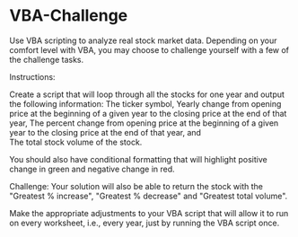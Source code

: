 # VBA-Challenge

Use VBA scripting to analyze real stock market data. Depending on your comfort level with VBA, you may choose to 
challenge yourself with a few of the challenge tasks.

Instructions:

Create a script that will loop through all the stocks for one year and output the following information: 
The ticker symbol, 
Yearly change from opening price at the beginning of a given year to the closing price at the end of that year, 
The percent change from opening price at the beginning of a given year to the closing price at the end of that year, and  
The total stock volume of the stock.

You should also have conditional formatting that will highlight positive change in green and negative change in red.

Challenge: Your solution will also be able to return the stock with the "Greatest % increase", "Greatest % decrease" 
and "Greatest total volume".

Make the appropriate adjustments to your VBA script that will allow it to run on every worksheet, i.e., every year, 
just by running the VBA script once.
